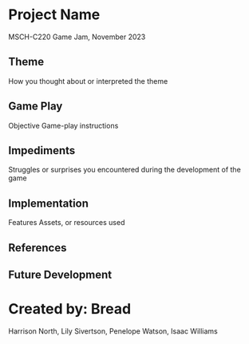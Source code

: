 # Project Name
MSCH-C220 Game Jam, November 2023

## Theme
How you thought about or interpreted the theme

## Game Play
Objective
Game-play instructions

## Impediments
Struggles or surprises you encountered during the development of the game

## Implementation
Features
Assets, or resources used

## References

## Future Development

# Created by: Bread
Harrison North, Lily Sivertson, Penelope Watson, Isaac Williams
